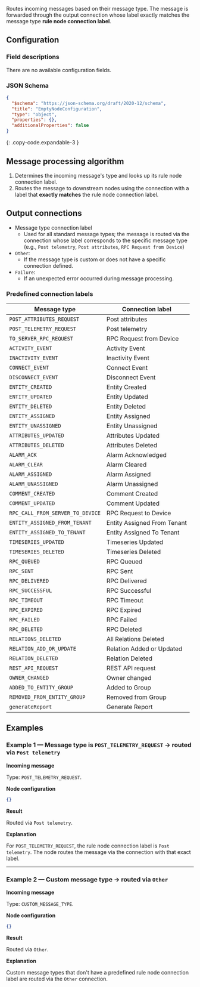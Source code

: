 Routes incoming messages based on their message type. The message is forwarded through the output connection whose label exactly matches the message type **rule node connection
label**.

## Configuration

### Field descriptions

There are no available configuration fields.

### JSON Schema

```json
{
  "$schema": "https://json-schema.org/draft/2020-12/schema",
  "title": "EmptyNodeConfiguration",
  "type": "object",
  "properties": {},
  "additionalProperties": false
}
```
{: .copy-code.expandable-3 }

## Message processing algorithm

1. Determines the incoming message's type and looks up its rule node connection label.
2. Routes the message to downstream nodes using the connection with a label that **exactly matches** the rule node connection label.

## Output connections

* Message type connection label
    * Used for all standard message types; the message is routed via the connection whose label corresponds to the specific message type (e.g., `Post telemetry`, `Post attributes`,
      `RPC Request from Device`)
* `Other`:
    * If the message type is custom or does not have a specific connection defined.
* `Failure`:
    * If an unexpected error occurred during message processing.

### Predefined connection labels

| Message type                     | Connection label            |
|----------------------------------|-----------------------------|
| `POST_ATTRIBUTES_REQUEST`        | Post attributes             |
| `POST_TELEMETRY_REQUEST`         | Post telemetry              |
| `TO_SERVER_RPC_REQUEST`          | RPC Request from Device     |
| `ACTIVITY_EVENT`                 | Activity Event              |
| `INACTIVITY_EVENT`               | Inactivity Event            |
| `CONNECT_EVENT`                  | Connect Event               |
| `DISCONNECT_EVENT`               | Disconnect Event            |
| `ENTITY_CREATED`                 | Entity Created              |
| `ENTITY_UPDATED`                 | Entity Updated              |
| `ENTITY_DELETED`                 | Entity Deleted              |
| `ENTITY_ASSIGNED`                | Entity Assigned             |
| `ENTITY_UNASSIGNED`              | Entity Unassigned           |
| `ATTRIBUTES_UPDATED`             | Attributes Updated          |
| `ATTRIBUTES_DELETED`             | Attributes Deleted          |
| `ALARM_ACK`                      | Alarm Acknowledged          |
| `ALARM_CLEAR`                    | Alarm Cleared               |
| `ALARM_ASSIGNED`                 | Alarm Assigned              |
| `ALARM_UNASSIGNED`               | Alarm Unassigned            |
| `COMMENT_CREATED`                | Comment Created             |
| `COMMENT_UPDATED`                | Comment Updated             |
| `RPC_CALL_FROM_SERVER_TO_DEVICE` | RPC Request to Device       |
| `ENTITY_ASSIGNED_FROM_TENANT`    | Entity Assigned From Tenant |
| `ENTITY_ASSIGNED_TO_TENANT`      | Entity Assigned To Tenant   |
| `TIMESERIES_UPDATED`             | Timeseries Updated          |
| `TIMESERIES_DELETED`             | Timeseries Deleted          |
| `RPC_QUEUED`                     | RPC Queued                  |
| `RPC_SENT`                       | RPC Sent                    |
| `RPC_DELIVERED`                  | RPC Delivered               |
| `RPC_SUCCESSFUL`                 | RPC Successful              |
| `RPC_TIMEOUT`                    | RPC Timeout                 |
| `RPC_EXPIRED`                    | RPC Expired                 |
| `RPC_FAILED`                     | RPC Failed                  |
| `RPC_DELETED`                    | RPC Deleted                 |
| `RELATIONS_DELETED`              | All Relations Deleted       |
| `RELATION_ADD_OR_UPDATE`         | Relation Added or Updated   |
| `RELATION_DELETED`               | Relation Deleted            |
| `REST_API_REQUEST`               | REST API request            |
| `OWNER_CHANGED`                  | Owner changed               |
| `ADDED_TO_ENTITY_GROUP`          | Added to Group              |
| `REMOVED_FROM_ENTITY_GROUP`      | Removed from Group          |
| `generateReport`                 | Generate Report             |

## Examples

### Example 1 — Message type is `POST_TELEMETRY_REQUEST` → routed via `Post telemetry`

**Incoming message**

Type: `POST_TELEMETRY_REQUEST`.

**Node configuration**

```json
{}
```

**Result**

Routed via `Post telemetry`.

**Explanation**

For `POST_TELEMETRY_REQUEST`, the rule node connection label is `Post telemetry`. The node routes the message via the connection with that exact label.

---

### Example 2 — Custom message type → routed via `Other`

**Incoming message**

Type: `CUSTOM_MESSAGE_TYPE`.

**Node configuration**

```json
{}
```

**Result**

Routed via `Other`.

**Explanation**

Custom message types that don't have a predefined rule node connection label are routed via the `Other` connection.
